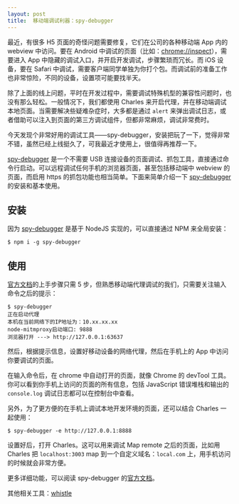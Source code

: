 ```yaml
---
layout: post
title:  移动端调试利器：spy-debugger
---
```


最近，有很多 H5 页面的奇怪问题需要修复，它们在公司的各种移动端 App 内的 webview 中访问。要在 Android 中调试的页面（比如：[chrome://inspect](chrome://inspect)），需要进入 App 中隐藏的调试入口，并开启开发调试，步骤繁琐而冗长。而 iOS 设备，要在 Safari 中调试，需要客户端同学单独为你打个包。而调试前的准备工作也非常惊险，不同的设备，设置项可能要找半天。

除了上面的线上问题，平时在开发过程中，需要调试特殊机型的兼容性问题时，也没有那么轻松。一般情况下，我们都使用 Charles 来开启代理，并在移动端调试本地页面。当需要解决些疑难杂症时，大多都是通过 `alert` 来弹出调试日志，或者借助可以注入到页面的第三方调试组件，但都非常麻烦，调试非常费时。

今天发现个非常好用的调试工具——spy-debugger，安装把玩了一下，觉得非常不错，虽然已经上线挺久了，可我最近才使用上，很值得再推荐一下。

[spy-debugger](https://github.com/wuchangming/spy-debugger) 是一个不需要 USB 连接设备的页面调试、抓包工具，直接通过命令行启动。可以远程调试任何手机的浏览器页面，甚至包括移动端中 webview 的页面，而启用 https 的抓包功能也相当简单。下面来简单介绍一下 [spy-debugger](https://github.com/wuchangming/spy-debugger)  的安装和基本使用。

## 安装

因为 [spy-debugger](https://github.com/wuchangming/spy-debugger)  是基于 NodeJS 实现的，可以直接通过 NPM 来全局安装：

```shell
$ npm i -g spy-debugger
```

## 使用

[官方文档](https://github.com/wuchangming/spy-debugger)的上手步骤只需 5 步，但熟悉移动端代理调试的我们，只需要关注输入命令之后的提示：

```
$ spy-debugger
正在启动代理
本机在当前网络下的IP地址为：10.xx.xx.xx
node-mitmproxy启动端口: 9888
浏览器打开 ---> http://127.0.0.1:63637
```

然后，根据提示信息，设置好移动设备的网络代理，然后在手机上的 App 中访问你要调试的页面。

在输入命令后，在 chrome 中自动打开的页面，就像 Chrome 的 devTool 工具。你可以看到你手机上访问的页面的所有信息，包括 JavaScript 错误堆栈和输出的 `console.log` 调试日志都可以在控制台中查看。

另外，为了更方便的在手机上调试本地开发环境的页面，还可以结合 Charles 一起使用：

```shell
$ spy-debugger -e http://127.0.0.1:8888
```

设置好后，打开 Charles。这可以用来调试 Map remote 之后的页面，比如用 Charles 把 `localhost:3003` map 到一个自定义域名：`local.com` 上，用手机访问的时候就会非常方便。

更多详细功能，可以阅读 spy-debugger 的[官方文档](https://github.com/wuchangming/spy-debugger)。

其他相关工具：[whistle](https://github.com/avwo/whistle)